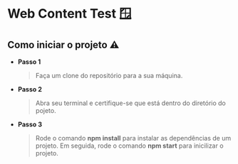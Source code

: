 
# Web Content Test 🪟




## Como iniciar o projeto ⚠️

- **Passo 1**
    >Faça um clone do repositório para a sua máquina.

- **Passo 2**
    >Abra seu terminal e certifique-se que está dentro do diretório do pojeto.

- **Passo 3**
    >Rode o comando **npm install**  para instalar as dependências de um projeto. Em seguida, rode o comando **npm start** para inicilizar o projeto.


